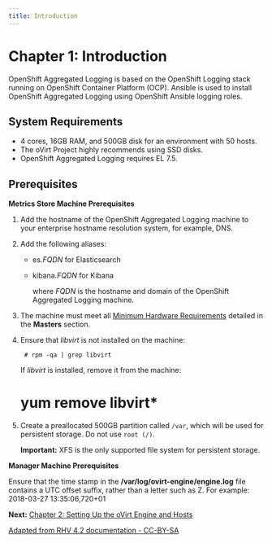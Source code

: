 ```yaml
---
title: Introduction
---
```


# Chapter 1: Introduction

OpenShift Aggregated Logging is based on the OpenShift Logging stack running on OpenShift Container Platform (OCP).
Ansible is used to install OpenShift Aggregated Logging using OpenShift Ansible logging roles.

## System Requirements

* 4 cores, 16GB RAM, and 500GB disk for an environment with 50 hosts.
* The oVirt Project highly recommends using SSD disks.
* OpenShift Aggregated Logging requires EL 7.5.

## Prerequisites

**Metrics Store Machine Prerequisites**

1. Add the hostname of the OpenShift Aggregated Logging machine to your enterprise hostname resolution system, for example, DNS.

2. Add the following aliases:

   * es._FQDN_ for Elasticsearch
   * kibana._FQDN_ for Kibana

     where _FQDN_ is the hostname and domain of the OpenShift Aggregated Logging machine.

3. The machine must meet all [Minimum Hardware Requirements](https://docs.okd.io/latest/install/prerequisites.html#hardware) detailed in the **Masters** section.

4. Ensure that _libvirt_ is not installed on the machine:

        # rpm -qa | grep libvirt

   If _libvirt_ is installed, remove it from the machine:

      # yum remove libvirt*

5. Create a preallocated 500GB partition called `/var`, which will be used for persistent storage. Do not use `root (/)`.

    **Important:** XFS is the only supported file system for persistent storage.

**Manager Machine Prerequisites**

Ensure that the time stamp in the **/var/log/ovirt-engine/engine.log** file contains a UTC offset suffix, rather than a letter such as Z. For example: 2018-03-27 13:35:06,720+01

**Next:** [Chapter 2: Setting Up the oVirt Engine and Hosts](../Setting_Up_the_oVirt_Engine_and_Hosts)

[Adapted from RHV 4.2 documentation - CC-BY-SA](https://access.redhat.com/documentation/en-us/red_hat_virtualization/4.2/html/metrics_store_installation_guide/introduction)
